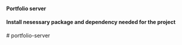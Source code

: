 
#### Portfolio server


#### Install  nesessary package and dependency needed for the project
#   p o r t f o l i o - s e r v e r 
 
 
